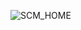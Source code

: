 ![SCM_HOME](https://github.com/Ranjithshetty20/SMART-CONTECT-MANAGER/assets/118193671/137642f0-a143-44dc-8816-521adc3524c8)
